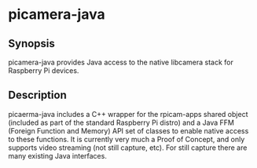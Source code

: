 # picamera-java

## Synopsis

picamera-java provides Java access to the native libcamera stack for Raspberry Pi devices. 

## Description
picaerma-java includes a C++ wrapper for the rpicam-apps shared object (included as part of the standard Raspberry Pi distro) and a Java FFM (Foreign Function and Memory) API set of classes to enable native access to these functions. It is currently very much a Proof of Concept, and only supports video streaming (not still capture, etc). For still capture there are many existing Java interfaces.
